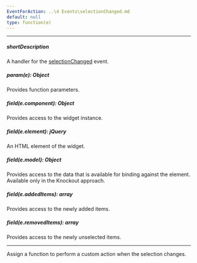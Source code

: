 ```yaml
---
EventForAction: ..\4 Events\selectionChanged.md
default: null
type: function(e)
---
```

---
##### shortDescription
A handler for the [selectionChanged](/api-reference/10%20UI%20Widgets/dxTagBox/4%20Events/selectionChanged.md '/Documentation/ApiReference/UI_Widgets/dxTagBox/Events/#selectionChanged') event.

##### param(e): Object
Provides function parameters.

##### field(e.component): Object
Provides access to the widget instance.

##### field(e.element): jQuery
An HTML element of the widget.

##### field(e.model): Object
Provides access to the data that is available for binding against the element. Available only in the Knockout approach.

##### field(e.addedItems): array
Provides access to the newly added items.

##### field(e.removedItems): array
Provides access to the newly unselected items.

---
Assign a function to perform a custom action when the selection changes.